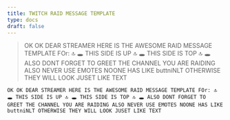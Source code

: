```yaml
---
title: TWITCH RAID MESSAGE TEMPLATE
type: docs
draft: false
---
```


> OK OK DEAR STREAMER HERE IS THE AWESOME RAID MESSAGE TEMPLATE FOr: 🔝 🕳 THIS SIDE IS UP 🔝 🕳 THIS SIDE IS TOP 🔝 🕳 ALSO DONT FORGET TO GREET THE CHANNEL YOU ARE RAIDING ALSO NEVER USE EMOTES NOONE HAS LIKE buttniNLT OTHERWISE THEY WILL LOOK JUSET LIKE TEXT

```plaintext {filename="Copy to clipboard"}
OK OK DEAR STREAMER HERE IS THE AWESOME RAID MESSAGE TEMPLATE FOr: 🔝 🕳 THIS SIDE IS UP 🔝 🕳 THIS SIDE IS TOP 🔝 🕳 ALSO DONT FORGET TO GREET THE CHANNEL YOU ARE RAIDING ALSO NEVER USE EMOTES NOONE HAS LIKE buttniNLT OTHERWISE THEY WILL LOOK JUSET LIKE TEXT
```
